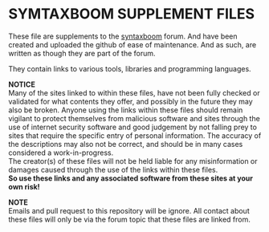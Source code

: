 # SYMTAXBOOM SUPPLEMENT FILES

These file are supplements to the [syntaxboom](https://www.syntaxboom.com/forum/index.php) forum. And have been created and uploaded the github of ease of maintenance. And as such, are written as though they are part of the forum.

They contain links to various tools, libraries and programming languages.

**NOTICE**  
Many of the sites linked to within these files, have not been fully checked or validated for what contents they offer, and possibly in the future they may also be broken. Anyone using the links within these files should remain vigilant to protect themselves from malicious software and sites through the use of internet security software and good judgement by not falling prey to sites that require the specific entry of personal information. The accuracy of the descriptions may also not be correct, and should be in many cases considered a work-in-progress.  
The creator(s) of these files will not be held liable for any misinformation or damages caused through the use of the links within these files.  
**So use these links and any associated software from these sites at your own risk!**

**NOTE**  
Emails and pull request to this repository will be ignore. All contact about these files will only be via the forum topic that these files are linked from.
